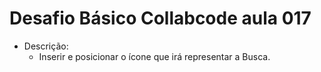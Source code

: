 # Desafio Básico Collabcode aula 017

- Descrição:
    - Inserir e posicionar o ícone que irá representar a Busca.